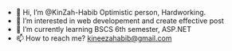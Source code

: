 - 👋 Hi, I’m @KinZah-Habib
   Optimistic person, Hardworking.
- 👀 I’m interested in web developement and create effective post
- 🌱 I’m currently learning BSCS 6th semester, ASP.NET 
- 📫 How to reach me?
kineezahabib@gmail.com

<!---
KinZah-Habib/KinZah-Habib is a ✨ special ✨ repository because its `README.md` (this file) appears on your GitHub profile.
You can click the Preview link to take a look at your changes.
--->
